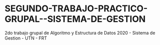 # SEGUNDO-TRABAJO-PRACTICO-GRUPAL--SISTEMA-DE-GESTION
2do trabajo grupal de Algoritmo y Estructura de Datos 2020 - Sistema de Gestion - UTN - FRT




